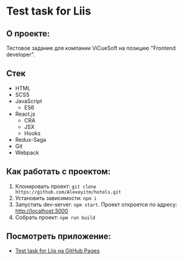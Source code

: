 # Test task for Liis

## О проекте:

Тестовое задание для компании ViCueSoft на позицию "Frontend developer".

## Стек

* HTML
* SCSS
* JavaScript
    * ES6
* React.js
  * CRA
  * JSX
  * Hooks
* Redux-Saga
* Git
* Webpack

## Как работать с проектом:

1. Клонировать проект:
   `git clone https://github.com/Alexeyitm/hotels.git`
2. Установить зависимости:
   `npm i`
3. Запустить dev-server:
   `npm start`. Проект откроется по адресу: [http://localhost:3000](http://localhost:3000)
4. Собрать проект:
   `npm run build`

## Посмотреть приложение:

* [Test task for Liis на GitHub Pages](https://alexeyitm.github.io/hotels/)
